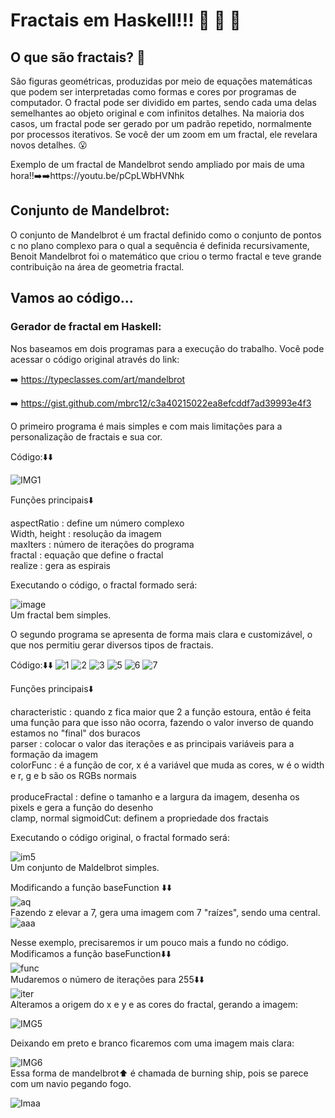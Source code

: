 # Fractais em Haskell!!! :star_struck: :star_struck: :star_struck:

## O que são fractais? :thinking:	

São figuras geométricas, produzidas por meio de equações matemáticas que podem ser interpretadas como formas e cores por programas de computador. O fractal pode ser dividido em partes, sendo cada uma delas semelhantes ao objeto original e com infinitos detalhes. Na maioria dos casos, um fractal pode ser gerado por um padrão repetido, normalmente por processos iterativos. Se você der um zoom em um fractal, ele revelara novos detalhes. :open_mouth:	

Exemplo de um fractal de Mandelbrot sendo ampliado por mais de uma hora!!➡️➡️https://youtu.be/pCpLWbHVNhk

## Conjunto de Mandelbrot:

O conjunto de Mandelbrot é um fractal definido como o conjunto de pontos c no plano complexo para o qual a sequência é definida recursivamente, Benoit Mandelbrot foi o matemático que criou o termo fractal e teve grande contribuição na área de geometria fractal. 

## Vamos ao código...

### Gerador de fractal em Haskell:

Nos baseamos em dois programas para a execução do trabalho. Você pode acessar o código original através do link:

➡️ https://typeclasses.com/art/mandelbrot

➡️ https://gist.github.com/mbrc12/c3a40215022ea8efcddf7ad39993e4f3

O primeiro programa é mais simples e com mais limitações para a personalização de fractais e sua cor.

Código:⬇️⬇️

![IMG1](https://user-images.githubusercontent.com/93085789/176334678-e6b32822-ff16-4814-9908-bad6de55a32b.jpeg)

Funções principais⬇️

aspectRatio : define um número complexo <br/>
Width, height : resolução da imagem <br/>
maxIters : número de iterações do programa <br/>
fractal : equação que define o fractal <br/>
realize : gera as espirais <br/>

Executando o código, o fractal formado será:

![image](https://user-images.githubusercontent.com/93085789/176335333-9daaa435-fca6-41f0-ad16-1a2db3228768.png) <br/>
Um fractal bem simples.

O segundo programa se apresenta de forma mais clara e customizável, o que nos permitiu gerar diversos tipos de fractais. 

Código:⬇️⬇️
![1](https://user-images.githubusercontent.com/93085789/176339894-6dc9244e-5b83-44ac-8052-b7a540a33806.jpeg)
![2](https://user-images.githubusercontent.com/93085789/176339916-4cf2f800-f1bf-4592-af92-78a1b9bd631e.jpeg)
![3](https://user-images.githubusercontent.com/93085789/176339929-f892ad48-ac87-4850-8197-60259a425b65.jpeg)
![5](https://user-images.githubusercontent.com/93085789/176339958-400d812c-8b1d-4613-9bbc-70d9a711da4d.jpeg)
![6](https://user-images.githubusercontent.com/93085789/176339971-5b49154d-0ce0-48f6-b2d7-b852ef2c4d17.jpeg)
![7](https://user-images.githubusercontent.com/93085789/176339992-cc1f5c0f-18a5-4de1-bd03-22879237ad9f.jpeg)

Funções principais⬇️

characteristic : quando z fica maior que 2 a função estoura, então é feita uma função para que isso não ocorra, fazendo o valor inverso de quando estamos no "final" dos buracos <br/>
parser : colocar o valor das iterações e as principais variáveis para a formação da imagem <br/>
colorFunc : é a função de cor, x é a variável que muda as cores, w é o width e r, g e b são os RGBs normais <br/>  
produceFractal : define o tamanho e a largura da imagem, desenha os pixels e gera a função do desenho <br/>
clamp, normal sigmoidCut: definem a propriedade dos fractais <br/>

Executando o código original, o fractal formado será:

![im5](https://user-images.githubusercontent.com/93085789/176442811-2f6fd5cc-1fee-499c-a57c-487425353a99.png) <br/>
Um conjunto de Maldelbrot simples.

Modificando a função baseFunction ⬇️⬇️ <br/>
![aq](https://user-images.githubusercontent.com/93085789/176443832-ee6bcc19-d3ce-4b5d-82e0-e0ed8235584d.jpeg) <br/>
Fazendo z elevar a 7, gera uma imagem com 7 "raízes", sendo uma central. <br/>
![aaa](https://user-images.githubusercontent.com/93085789/176444450-fc68ac11-f28a-4235-b5b0-46df8594b897.jpeg) <br/>

Nesse exemplo, precisaremos ir um pouco mais a fundo no código.
Modificamos a função baseFunction⬇️⬇️ <br/>
![func](https://user-images.githubusercontent.com/93085789/176439831-1bbbfe17-24f5-47ce-b727-82bdb35e1e11.jpeg) <br/>
Mudaremos o número de iterações para 255⬇️⬇️ <br/>
![iter](https://user-images.githubusercontent.com/93085789/176440244-7f659bc5-7428-4242-ae4c-419cf45d5826.jpeg) <br/>
Alteramos a origem do x e y e as cores do fractal, gerando a imagem: <br/>

![IMG5](https://user-images.githubusercontent.com/93085789/176439210-c2802a22-68f1-47a4-a24d-a0a42e6ad355.jpeg) <br/>

Deixando em preto e branco ficaremos com uma imagem mais clara: <br/>

![IMG6](https://user-images.githubusercontent.com/93085789/176439273-1ba64521-8a39-4b35-b49a-c5f8af83fb09.jpeg) <br/>
Essa forma de mandelbrot⬆️ é chamada de burning ship, pois se parece com um navio pegando fogo.

![Imaa](https://user-images.githubusercontent.com/93085789/176445018-84803727-888d-4b2e-85d5-c51df7edbb74.jpeg)

